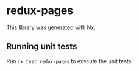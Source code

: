 # redux-pages

This library was generated with [Nx](https://nx.dev).

## Running unit tests

Run `nx test redux-pages` to execute the unit tests.
